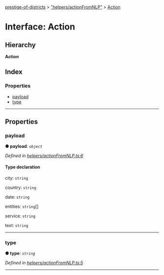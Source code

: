 [prestige-of-districts](../README.md) > ["helpers/actionFromNLP"](../modules/_helpers_actionfromnlp_.md) > [Action](../interfaces/_helpers_actionfromnlp_.action.md)

# Interface: Action

## Hierarchy

**Action**

## Index

### Properties

* [payload](_helpers_actionfromnlp_.action.md#payload)
* [type](_helpers_actionfromnlp_.action.md#type)

---

## Properties

<a id="payload"></a>

###  payload

**● payload**: *`object`*

*Defined in [helpers/actionFromNLP.ts:6](https://github.com/YarosJ/prestige-of-districts/blob/dea42b4/helpers/actionFromNLP.ts#L6)*

#### Type declaration

 city: `string`

 country: `string`

 date: `string`

 entities: `string`[]

 service: `string`

 text: `string`

___
<a id="type"></a>

###  type

**● type**: *`string`*

*Defined in [helpers/actionFromNLP.ts:5](https://github.com/YarosJ/prestige-of-districts/blob/dea42b4/helpers/actionFromNLP.ts#L5)*

___

